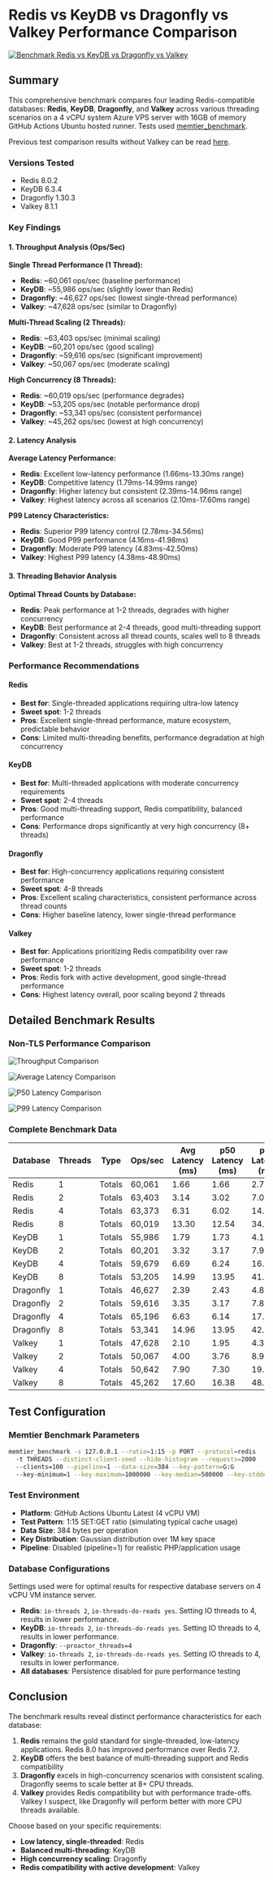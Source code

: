 # Redis vs KeyDB vs Dragonfly vs Valkey Performance Comparison

[![Benchmark Redis vs KeyDB vs Dragonfly vs Valkey](https://github.com/centminmod/redis-comparison-benchmarks/actions/workflows/benchmarks.yml/badge.svg)](https://github.com/centminmod/redis-comparison-benchmarks/actions/workflows/benchmarks.yml)

## Summary

This comprehensive benchmark compares four leading Redis-compatible databases: **Redis**, **KeyDB**, **Dragonfly**, and **Valkey** across various threading scenarios on a 4 vCPU system Azure VPS server with 16GB of memory GitHub Actions Ubuntu hosted runner. Tests used [memtier_benchmark](#https://github.com/RedisLabs/memtier_benchmark).

Previous test comparison results without Valkey can be read [here](readme-v1.md).

### Versions Tested

* Redis 8.0.2
* KeyDB 6.3.4
* Dragonfly 1.30.3
* Valkey 8.1.1

### Key Findings

#### 1. Throughput Analysis (Ops/Sec)

**Single Thread Performance (1 Thread):**
- **Redis**: \~60,061 ops/sec (baseline performance)
- **KeyDB**: \~55,986 ops/sec (slightly lower than Redis)
- **Dragonfly**: \~46,627 ops/sec (lowest single-thread performance)
- **Valkey**: \~47,628 ops/sec (similar to Dragonfly)

**Multi-Thread Scaling (2 Threads):**
- **Redis**: \~63,403 ops/sec (minimal scaling)
- **KeyDB**: \~60,201 ops/sec (good scaling)
- **Dragonfly**: \~59,616 ops/sec (significant improvement)
- **Valkey**: \~50,067 ops/sec (moderate scaling)

**High Concurrency (8 Threads):**
- **Redis**: \~60,019 ops/sec (performance degrades)
- **KeyDB**: \~53,205 ops/sec (notable performance drop)
- **Dragonfly**: \~53,341 ops/sec (consistent performance)
- **Valkey**: \~45,262 ops/sec (lowest at high concurrency)

#### 2. Latency Analysis

**Average Latency Performance:**
- **Redis**: Excellent low-latency performance (1.66ms-13.30ms range)
- **KeyDB**: Competitive latency (1.79ms-14.99ms range)
- **Dragonfly**: Higher latency but consistent (2.39ms-14.96ms range)
- **Valkey**: Highest latency across all scenarios (2.10ms-17.60ms range)

**P99 Latency Characteristics:**
- **Redis**: Superior P99 latency control (2.78ms-34.56ms)
- **KeyDB**: Good P99 performance (4.16ms-41.98ms)
- **Dragonfly**: Moderate P99 latency (4.83ms-42.50ms)
- **Valkey**: Highest P99 latency (4.38ms-48.90ms)

#### 3. Threading Behavior Analysis

**Optimal Thread Counts by Database:**
- **Redis**: Peak performance at 1-2 threads, degrades with higher concurrency
- **KeyDB**: Best performance at 2-4 threads, good multi-threading support
- **Dragonfly**: Consistent across all thread counts, scales well to 8 threads
- **Valkey**: Best at 1-2 threads, struggles with high concurrency

### Performance Recommendations

#### Redis
- **Best for**: Single-threaded applications requiring ultra-low latency
- **Sweet spot**: 1-2 threads
- **Pros**: Excellent single-thread performance, mature ecosystem, predictable behavior
- **Cons**: Limited multi-threading benefits, performance degradation at high concurrency

#### KeyDB
- **Best for**: Multi-threaded applications with moderate concurrency requirements
- **Sweet spot**: 2-4 threads
- **Pros**: Good multi-threading support, Redis compatibility, balanced performance
- **Cons**: Performance drops significantly at very high concurrency (8+ threads)

#### Dragonfly
- **Best for**: High-concurrency applications requiring consistent performance
- **Sweet spot**: 4-8 threads
- **Pros**: Excellent scaling characteristics, consistent performance across thread counts
- **Cons**: Higher baseline latency, lower single-thread performance

#### Valkey
- **Best for**: Applications prioritizing Redis compatibility over raw performance
- **Sweet spot**: 1-2 threads
- **Pros**: Redis fork with active development, good single-thread performance
- **Cons**: Highest latency overall, poor scaling beyond 2 threads

## Detailed Benchmark Results

### Non-TLS Performance Comparison

![Throughput Comparison](charts/ops-nonTLS.png)

![Average Latency Comparison](charts/latency-nonTLS-avg.png)

![P50 Latency Comparison](charts/latency-nonTLS-p50.png)

![P99 Latency Comparison](charts/latency-nonTLS-p99.png)

### Complete Benchmark Data

| Database | Threads | Type | Ops/sec | Avg Latency (ms) | p50 Latency (ms) | p99 Latency (ms) |
|----------|---------|------|---------|------------------|------------------|------------------|
| Redis | 1 | Totals | 60,061 | 1.66 | 1.66 | 2.78 |
| Redis | 2 | Totals | 63,403 | 3.14 | 3.02 | 7.01 |
| Redis | 4 | Totals | 63,373 | 6.31 | 6.02 | 14.46 |
| Redis | 8 | Totals | 60,019 | 13.30 | 12.54 | 34.56 |
| KeyDB | 1 | Totals | 55,986 | 1.79 | 1.73 | 4.16 |
| KeyDB | 2 | Totals | 60,201 | 3.32 | 3.17 | 7.99 |
| KeyDB | 4 | Totals | 59,679 | 6.69 | 6.24 | 16.77 |
| KeyDB | 8 | Totals | 53,205 | 14.99 | 13.95 | 41.98 |
| Dragonfly | 1 | Totals | 46,627 | 2.39 | 2.43 | 4.83 |
| Dragonfly | 2 | Totals | 59,616 | 3.35 | 3.17 | 7.87 |
| Dragonfly | 4 | Totals | 65,196 | 6.63 | 6.14 | 17.41 |
| Dragonfly | 8 | Totals | 53,341 | 14.96 | 13.95 | 42.50 |
| Valkey | 1 | Totals | 47,628 | 2.10 | 1.95 | 4.38 |
| Valkey | 2 | Totals | 50,067 | 4.00 | 3.76 | 8.90 |
| Valkey | 4 | Totals | 50,642 | 7.90 | 7.30 | 19.46 |
| Valkey | 8 | Totals | 45,262 | 17.60 | 16.38 | 48.90 |

## Test Configuration

### Memtier Benchmark Parameters
```bash
memtier_benchmark -s 127.0.0.1 --ratio=1:15 -p PORT --protocol=redis 
  -t THREADS --distinct-client-seed --hide-histogram --requests=2000 
  --clients=100 --pipeline=1 --data-size=384 --key-pattern=G:G 
  --key-minimum=1 --key-maximum=1000000 --key-median=500000 --key-stddev=166667
```

### Test Environment
- **Platform**: GitHub Actions Ubuntu Latest (4 vCPU VM)
- **Test Pattern**: 1:15 SET:GET ratio (simulating typical cache usage)
- **Data Size**: 384 bytes per operation
- **Key Distribution**: Gaussian distribution over 1M key space
- **Pipeline**: Disabled (pipeline=1) for realistic PHP/application usage

### Database Configurations

Settings used were for optimal results for respective database servers on 4 vCPU VM instance server.

- **Redis**: `io-threads 2`, `io-threads-do-reads yes`. Setting IO threads to 4, results in lower performance.
- **KeyDB**: `io-threads 2`, `io-threads-do-reads yes`. Setting IO threads to 4, results in lower performance.
- **Dragonfly**: `--proactor_threads=4`
- **Valkey**: `io-threads 2`, `io-threads-do-reads yes`. Setting IO threads to 4, results in lower performance.
- **All databases**: Persistence disabled for pure performance testing

## Conclusion

The benchmark results reveal distinct performance characteristics for each database:

1. **Redis** remains the gold standard for single-threaded, low-latency applications. Redis 8.0 has improved performance over Redis 7.2.
2. **KeyDB** offers the best balance of multi-threading support and Redis compatibility
3. **Dragonfly** excels in high-concurrency scenarios with consistent scaling. Dragonfly seems to scale better at 8+ CPU threads.
4. **Valkey** provides Redis compatibility but with performance trade-offs. Valkey I suspect, like Dragonfly will perform better with more CPU threads available.

Choose based on your specific requirements:
- **Low latency, single-threaded**: Redis
- **Balanced multi-threading**: KeyDB  
- **High concurrency scaling**: Dragonfly
- **Redis compatibility with active development**: Valkey